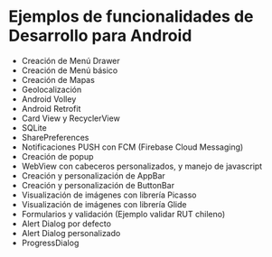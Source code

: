 <h1>Ejemplos de funcionalidades de Desarrollo para Android</h1>
	<ul>
		<li>Creación de Menú Drawer</li>
		<li>Creación de Menú básico</li>
		<li>Creación de Mapas</li>
		<li>Geolocalización</li>
		<li>Android Volley</li>
		<li>Android Retrofit</li>
		<li>Card View y RecyclerView</li>
		<li>SQLite</li>
		<li>SharePreferences</li>
		<li>Notificaciones PUSH con FCM (Firebase Cloud Messaging)</li>
		<li>Creación de popup</li>
		<li>WebView con cabeceros personalizados, y manejo de javascript</li>
		<li>Creación y personalización de AppBar</li>
		<li>Creación y personalización de ButtonBar</li>
		<li>Visualización de imágenes con librería Picasso</li>
		<li>Visualización de imágenes con librería Glide</li>
		<li>Formularios y validación (Ejemplo validar RUT chileno)</li>
		<li>Alert Dialog por defecto</li>
		<li>Alert Dialog personalizado</li>
		<li>ProgressDialog</li>
	</ul>
